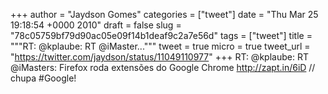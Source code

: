 
+++
author = "Jaydson Gomes"
categories = ["tweet"]
date = "Thu Mar 25 19:18:54 +0000 2010"
draft = false
slug = "78c05759bf79d90ac05e09f14b1deaf9c2a7e56d"
tags = ["tweet"]
title = """RT: @kplaube: RT @iMaster..."""
tweet = true
micro = true
tweet_url = "https://twitter.com/jaydson/status/11049110977"
+++
RT: @kplaube: RT @iMasters: Firefox roda extensões do Google Chrome http://zapt.in/6iD // chupa #Google!
